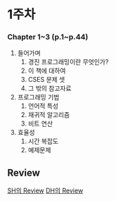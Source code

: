 # 1주차 
### Chapter 1\~3 (p.1\~p.44)

1. 들어가며
    1. 경진 프로그래밍이란 무엇인가?
    2. 이 책에 대하여
    3. CSES 문제 셋
    4. 그 밖의 참고자료
2. 프로그래밍 기법
    1. 언어적 특성
    2. 재귀적 알고리즘
    3. 비트 연산
3. 효율성
    1. 시간 복잡도
    2. 예제문제

## Review
[SH의 Review](./week1_sh.md)
[DH의 Review](./week1_dh.md)
